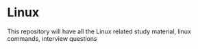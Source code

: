 # Linux

This repository will have all the Linux related study material, linux commands, interview questions
